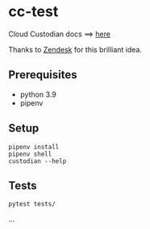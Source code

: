 # cc-test

Cloud Custodian docs ==> [here](https://cloudcustodian.io/docs/index.html)

Thanks to [Zendesk](https://zendesk.engineering/validating-cloud-custodian-on-aws-with-moto-203a30ee5505) for this brilliant idea.

## Prerequisites

- python 3.9
- pipenv

## Setup

```
pipenv install
pipenv shell
custodian --help
```

## Tests

```
pytest tests/
```

...

